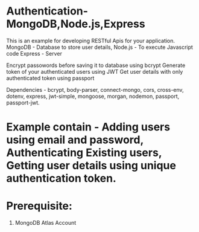 # Authentication-MongoDB,Node.js,Express

This is an example for developing RESTful Apis for your application.
MongoDB - Database to store user details,
Node.js - To execute Javascript code
Express - Server

Encrypt passowords before saving it to database using bcrypt
Generate token of your authenticated users using JWT
Get user details with only authenticated token using passport

Dependencies - bcrypt, body-parser, connect-mongo, cors, cross-env, dotenv, express, jwt-simple, mongoose, morgan, nodemon, passport, passport-jwt.



# Example contain - Adding users using email and password, Authenticating Existing users, Getting user details using unique authentication token.

# Prerequisite:
1. MongoDB Atlas Account

